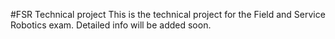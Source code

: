 #FSR Technical project
This is the technical project for the Field and Service Robotics exam.
Detailed info will be added soon.
